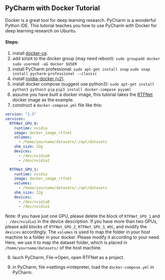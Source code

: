 ## PyCharm with Docker Tutorial

Docker is a great tool for deep learning research. PyCharm is a wonderful Python IDE. This tutorial teaches you how to use PyCharm with Docker for deep learning research on Ubuntu.

#### Steps:
                
1. install [docker-ce](https://docs.docker.com/install/linux/docker-ce/ubuntu/).
2. add `$USER` to the docker group (may need reboot):
`sudo groupadd docker`
`sudo usermod -aG docker $USER`
3. install PyCharm professional:
`sudo apt-get install snap`
`sudo snap install pycharm-professional --classic`
4. install [nvidia-docker (v2)](https://github.com/NVIDIA/nvidia-docker).
5. install docker compose (suggest use python3):
`sudo apt-get install python3 python3-pip`
`pip3 install docker-compose pyyaml`
6. assume you have built a docker image, this tutorial takes the [RTFNet](https://github.com/yuxiangsun/RTFNet) docker image as the example.
7. construct a `docker-compose.yml` file like this:
```yaml
version: "2.3"
services:
  RTFNet_GPU_0: 
    runtime: nvidia
    image: docker_image_rtfnet
    volumes:
      - /home/yourname/datasets/:/opt/datasets
    shm_size: 32g
    devices: 
      - /dev/nvidia0
      - /dev/nvidia1   

  RTFNet_GPU_1: 
    runtime: nvidia
    image: docker_image_rtfnet
    volumes:
      - /home/yourname/datasets/:/opt/datasets
    shm_size: 32g
    devices: 
      - /dev/nvidia0
      - /dev/nvidia1 
```
Note: If you have just one GPU, please delete the block of `RTFNet_GPU_1` and `- /dev/nvidia1` in the device description. If you have more than two GPUs, please add blocks of `RTFNet_GPU_2`, `RTFNet_GPU_3`, etc, and modify the `devices` accordingly. The `volumes` is used to map the folder in your host machine to a folder in your docker. Please modify it according to your need. Here, we use it to map the dataset folder, which is placed in `/home/yourname/datasets/` of the host machine.

8. lauch PyCharm, File->Open, open RTFNet as a project.

9. in PyCharm, file->settings->intepreter, load the `docker-compose.yml` in PyCharm.
